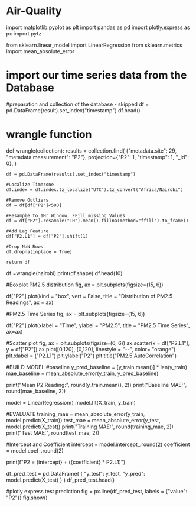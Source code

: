 # Air-Quality
import matplotlib.pyplot as plt
import pandas as pd
import plotly.express as px
import pytz


from sklearn.linear_model import LinearRegression
from sklearn.metrics import mean_absolute_error
# import our time series data from the Database
#preparation and collection of the database - skipped
df = pd.DataFrame(result).set_index("timestamp")
df.head()
# wrangle function
def wrangle(collection):
    results = collection.find(
        {"metadata.site": 29, "metadata.measurement": "P2"},
        projection={"P2": 1, "timestamp": 1, "_id": 0},
    )

    df = pd.DataFrame(results).set_index("timestamp")

    #Localize Timezone
    df.index = df.index.tz_localize("UTC").tz_convert("Africa/Nairobi")

    #Remove Outliers
    df = df[df["P2"]<500]

    #Resample to 1Hr Window, FFill missing Values
    df = df["P2"].resample("1H").mean().fillna(method="ffill").to_frame()

    #Add Lag Feature
    df["P2.L1"] = df["P2"].shift(1)

    #Drop NaN Rows
    df.dropna(inplace = True)
    
    return df

df =wrangle(nairobi)
print(df.shape)
df.head(10)

#Boxplot PM2.5 distribution
fig, ax = plt.subplots(figsize=(15, 6))

df["P2"].plot(kind = "box", vert = False, title = "Distribution of PM2.5 Readings", ax = ax)

#PM2.5 Time Series
fig, ax = plt.subplots(figsize=(15, 6))

df["P2"].plot(xlabel = "Time", ylabel = "PM2.5", title = "PM2.5 Time Series", ax=ax)

#Scatter plot
fig, ax = plt.subplots(figsize=(6, 6))
ax.scatter(x = df["P2.L1"], y = df["P2"])
ax.plot([0,120], [0,120], linestyle = "--", color= "orange")
plt.xlabel = ("P2.L1")
plt.ylabel("P2")
plt.title("PM2.5 AutoCorrelation")

#BUILD MODEL
#baseline
y_pred_baseline = [y_train.mean()] * len(y_train)
mae_baseline = mean_absolute_error(y_train, y_pred_baseline)

print("Mean P2 Reading:", round(y_train.mean(), 2))
print("Baseline MAE:", round(mae_baseline, 2))

model = LinearRegression()
model.fit(X_train, y_train)

#EVALUATE
training_mae = mean_absolute_error(y_train, model.predict(X_train))
test_mae = mean_absolute_error(y_test, model.predict(X_test))
print("Training MAE:", round(training_mae, 2))
print("Test MAE:", round(test_mae, 2))

#Intercept and Coefficient
intercept = model.intercept_.round(2)
coefficient = model.coef_.round(2)

print(f"P2 = {intercept} + ({coefficient} * P2.L1)")


df_pred_test = pd.DataFrame(
    {
        "y_test": y_test,
        "y_pred": model.predict(X_test)
    }
)
df_pred_test.head()

#plotly express test prediction
fig = px.line(df_pred_test, labels = {"value": "P2"})
fig.show()
